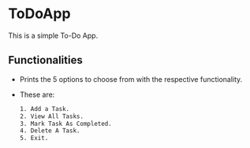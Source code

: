 # ToDoApp

This is a simple To-Do App.

## Functionalities

- Prints the 5 options to choose from with the respective functionality.
- These are:

  ```bash
  1. Add a Task.
  2. View All Tasks.
  3. Mark Task As Completed.
  4. Delete A Task.
  5. Exit.
  ```
